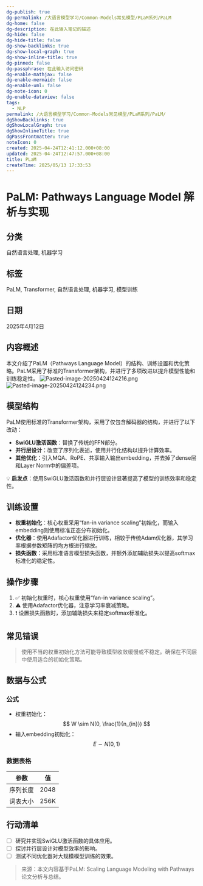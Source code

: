 ```yaml
---
dg-publish: true
dg-permalink: /大语言模型学习/Common-Models常见模型/PLaM系列/PaLM
dg-home: false
dg-description: 在此输入笔记的描述
dg-hide: false
dg-hide-title: false
dg-show-backlinks: true
dg-show-local-graph: true
dg-show-inline-title: true
dg-pinned: false
dg-passphrase: 在此输入访问密码
dg-enable-mathjax: false
dg-enable-mermaid: false
dg-enable-uml: false
dg-note-icon: 0
dg-enable-dataview: false
tags:
  - NLP
permalink: /大语言模型学习/Common-Models常见模型/PLaM系列/PaLM/
dgShowBacklinks: true
dgShowLocalGraph: true
dgShowInlineTitle: true
dgPassFrontmatter: true
noteIcon: 0
created: 2025-04-24T12:41:12.000+08:00
updated: 2025-04-24T12:47:57.000+08:00
title: PLaM
createTime: 2025/05/13 17:33:53
---
```




# PaLM: Pathways Language Model 解析与实现

## 分类
自然语言处理, 机器学习


## 标签
PaLM, Transformer, 自然语言处理, 机器学习, 模型训练


## 日期
2025年4月12日


## 内容概述
本文介绍了PaLM（Pathways Language Model）的结构、训练设置和优化策略。PaLM采用了标准的Transformer架构，并进行了多项改进以提升模型性能和训练稳定性。
![Pasted-image-20250424124216.png](/img/user/%E9%99%84%E4%BB%B6/Pasted%20image%2020250424124216.png)![Pasted-image-20250424124234.png](/img/user/%E9%99%84%E4%BB%B6/Pasted%20image%2020250424124234.png)


## 模型结构
PaLM使用标准的Transformer架构，采用了仅包含解码器的结构，并进行了以下改动：
- **SwiGLU激活函数**：替换了传统的FFN部分。
- **并行层设计**：改变了序列化表述，使用并行化结构以提升计算效率。
- **其他优化**：引入MQA、RoPE、共享输入输出embedding，并去掉了dense层和Layer Norm中的偏差项。

💡 **启发点**：使用SwiGLU激活函数和并行层设计显著提高了模型的训练效率和稳定性。


## 训练设置
- **权重初始化**：核心权重采用“fan-in variance scaling”初始化，而输入embedding则使用标准正态分布初始化。
- **优化器**：使用Adafactor优化器进行训练，相较于传统Adam优化器，其学习率根据参数矩阵的均方根进行缩放。
- **损失函数**：采用标准语言模型损失函数，并额外添加辅助损失以提高softmax标准化的稳定性。


## 操作步骤
1. ✅ 初始化权重时，核心权重使用“fan-in variance scaling”。
2. ⚠ 使用Adafactor优化器，注意学习率衰减策略。
3. ❗ 设置损失函数时，添加辅助损失来稳定softmax标准化。


## 常见错误
> 使用不当的权重初始化方法可能导致模型收敛缓慢或不稳定。确保在不同层中使用适合的初始化策略。


## 数据与公式

### 公式
- 权重初始化：
  $$
  W \sim N(0, \frac{1}{n_{in}})
  $$
- 输入embedding初始化：
  $$
  E \sim N(0, 1)
  $$


### 数据表格
| 参数 | 值 |
|------|----|
| 序列长度 | 2048 |
| 词表大小 | 256K |


## 行动清单
- [ ] 研究并实现SwiGLU激活函数的具体应用。
- [ ] 探讨并行层设计对模型效率的影响。
- [ ] 测试不同优化器对大规模模型训练的效果。

> 来源：本文内容基于PaLM: Scaling Language Modeling with Pathways论文分析与总结。
